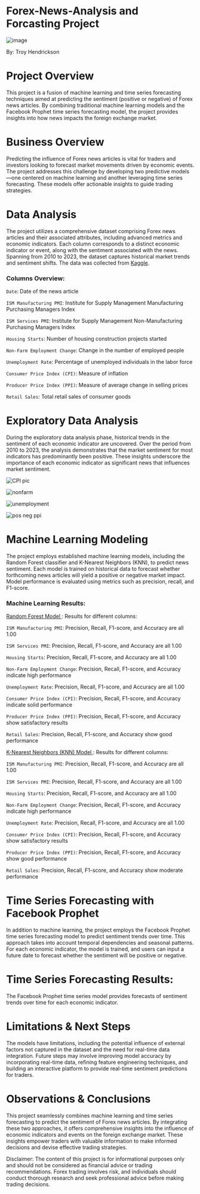 # Forex-News-Analysis and Forcasting Project

![image](https://github.com/tkhendrix22/Forex-News-Analysis/assets/113871039/f13e2520-cdef-42ee-a5fc-2b09d084199f)




By: Troy Hendrickson

# Project Overview
This project is a fusion of machine learning and time series forecasting techniques aimed at predicting the sentiment (positive or negative) of Forex news articles. By combining traditional machine learning models and the Facebook Prophet time series forecasting model, the project provides insights into how news impacts the foreign exchange market.

# Business Overview
Predicting the influence of Forex news articles is vital for traders and investors looking to forecast market movements driven by economic events. The project addresses this challenge by developing two predictive models—one centered on machine learning and another leveraging time series forecasting. These models offer actionable insights to guide trading strategies.

# Data Analysis
The project utilizes a comprehensive dataset comprising Forex news articles and their associated attributes, including advanced metrics and economic indicators. Each column corresponds to a distinct economic indicator or event, along with the sentiment associated with the news. Spanning from 2010 to 2023, the dataset captures historical market trends and sentiment shifts. The data was collected from [Kaggle](https://www.kaggle.com/datasets/saeedaghasoleimani/forex-fundumental-news-for-usd). 

### Columns Overview:
`Date`: Date of the news article

`ISM Manufacturing PMI`: Institute for Supply Management Manufacturing Purchasing Managers Index

`ISM Services PMI`: Institute for Supply Management Non-Manufacturing Purchasing Managers Index

`Housing Starts`: Number of housing construction projects started

`Non-Farm Employment Change`: Change in the number of employed people

`Unemployment Rate`: Percentage of unemployed individuals in the labor force

`Consumer Price Index (CPI)`: Measure of inflation

`Producer Price Index (PPI)`: Measure of average change in selling prices

`Retail Sales`: Total retail sales of consumer goods

# Exploratory Data Analysis
During the exploratory data analysis phase, historical trends in the sentiment of each economic indicator are uncovered. Over the period from 2010 to 2023, the analysis demonstrates that the market sentiment for most indicators has predominantly been positive. These insights underscore the importance of each economic indicator as significant news that influences market sentiment.

![CPI pic](https://github.com/tkhendrix22/Forex-News-Analysis/assets/113871039/3ff08224-0ee1-4a24-91ef-b0d11434e1ef)



![nonfarm](https://github.com/tkhendrix22/Forex-News-Analysis/assets/113871039/a7a1d0fa-0034-4d27-a1f6-2a8753311991)


![unemployment](https://github.com/tkhendrix22/Forex-News-Analysis/assets/113871039/cfef469d-0578-4aa9-a3f0-173f3f722ecf)



![pos neg ppi](https://github.com/tkhendrix22/Forex-News-Analysis/assets/113871039/37ed3dd9-e25f-43f4-ab0d-46cfccd9aece)


# Machine Learning Modeling
The project employs established machine learning models, including the Random Forest classifier and K-Nearest Neighbors (KNN), to predict news sentiment. Each model is trained on historical data to forecast whether forthcoming news articles will yield a positive or negative market impact. Model performance is evaluated using metrics such as precision, recall, and F1-score.

### Machine Learning Results:
<u> Random Forest Model </u>:
Results for different columns:

`ISM Manufacturing PMI`: Precision, Recall, F1-score, and Accuracy are all 1.00

`ISM Services PMI`: Precision, Recall, F1-score, and Accuracy are all 1.00

`Housing Starts`: Precision, Recall, F1-score, and Accuracy are all 1.00

`Non-Farm Employment Change`: Precision, Recall, F1-score, and Accuracy indicate high performance

`Unemployment Rate`: Precision, Recall, F1-score, and Accuracy are all 1.00

`Consumer Price Index (CPI)`: Precision, Recall, F1-score, and Accuracy indicate solid performance

`Producer Price Index (PPI)`: Precision, Recall, F1-score, and Accuracy show satisfactory results

`Retail Sales`: Precision, Recall, F1-score, and Accuracy show good performance


<u> K-Nearest Neighbors (KNN) Model </u>:
Results for different columns:

`ISM Manufacturing PMI`: Precision, Recall, F1-score, and Accuracy are all 1.00

`ISM Services PMI`: Precision, Recall, F1-score, and Accuracy are all 1.00

`Housing Starts`: Precision, Recall, F1-score, and Accuracy are all 1.00

`Non-Farm Employment Change`: Precision, Recall, F1-score, and Accuracy indicate high performance

`Unemployment Rate`: Precision, Recall, F1-score, and Accuracy are all 1.00

`Consumer Price Index (CPI)`: Precision, Recall, F1-score, and Accuracy show satisfactory results

`Producer Price Index (PPI)`: Precision, Recall, F1-score, and Accuracy show good performance

`Retail Sales`: Precision, Recall, F1-score, and Accuracy show moderate performance

# Time Series Forecasting with Facebook Prophet
In addition to machine learning, the project employs the Facebook Prophet time series forecasting model to predict sentiment trends over time. This approach takes into account temporal dependencies and seasonal patterns. For each economic indicator, the model is trained, and users can input a future date to forecast whether the sentiment will be positive or negative.

# Time Series Forecasting Results:
The Facebook Prophet time series model provides forecasts of sentiment trends over time for each economic indicator.

# Limitations & Next Steps
The models have limitations, including the potential influence of external factors not captured in the dataset and the need for real-time data integration. Future steps may involve improving model accuracy by incorporating real-time data, refining feature engineering techniques, and building an interactive platform to provide real-time sentiment predictions for traders.

# Observations & Conclusions
This project seamlessly combines machine learning and time series forecasting to predict the sentiment of Forex news articles. By integrating these two approaches, it offers comprehensive insights into the influence of economic indicators and events on the foreign exchange market. These insights empower traders with valuable information to make informed decisions and devise effective trading strategies.

Disclaimer: The content of this project is for informational purposes only and should not be considered as financial advice or trading recommendations. Forex trading involves risk, and individuals should conduct thorough research and seek professional advice before making trading decisions.

